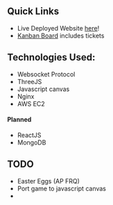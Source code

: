 ## Quick Links
- Live Deployed Website [here](http://spring.sylicia.com/)!
- [Kanban Board](https://github.com/nathanielCherian/SpeedySalamanders/projects/1) includes tickets

## Technologies Used:
- Websocket Protocol
- ThreeJS
- Javascript canvas
- Nginx
- AWS EC2

#### Planned
- ReactJS
- MongoDB

## TODO
- Easter Eggs (AP FRQ)
- Port game to javascript canvas 
- 
